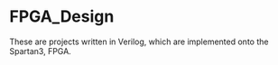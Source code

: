 # FPGA_Design
These are projects written in Verilog, which are implemented onto the Spartan3, FPGA.
